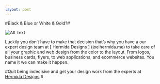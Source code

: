 ```yaml
---
layout: post
---
```

#Black & Blue or White & Gold?#


![Alt Text](http://a.abcnews.com/images/Health/ht_color_dress_light_original_dark_jc_150227_16x9_992.jpg)


Luckily you don’t have to make that decision that’s why you have a our expert design team at [ Hermida Designs ] (joelhermida.me) to take care of all your graphic and web design from the color to the layout. From logos, business cards, flyers, to web applications, and ecommerce websites. You name it we can make it happen. 

#Quit being indecisive and get your design work from the experts at [Hermida Designs](http://joelhermida.me) #
